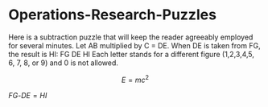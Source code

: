 # Operations-Research-Puzzles


Here is a subtraction puzzle that will keep the reader agreeably employed for several minutes.
Let AB multiplied by C = DE. When DE is taken from FG, the result is HI:
FG DE HI
Each letter stands for a different figure (1,2,3,4,5, 6, 7, 8, or 9) and 0 is not allowed.

$$E=mc^2$$

$FG\text{-}DE = HI$
